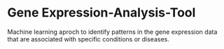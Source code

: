 # Gene Expression-Analysis-Tool
 Machine learning aproch to identify patterns in the gene expression data that are associated with specific conditions or diseases.
